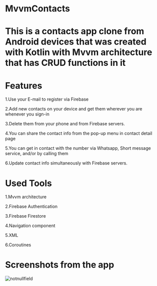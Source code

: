 # MvvmContacts

# This is a contacts app clone from Android devices that was created with Kotlin with Mvvm architecture that has CRUD functions in it

# **Features**

1.Use your E-mail to register via Firebase

2.Add new contacts on your device and get them wherever you are whenever you  sign-in

3.Delete them from your phone and from Firebase servers.

4.You can share the contact info from the pop-up menu in contact detail page

5.You can get in contact with the number via Whatsapp, Short message service, and/or by calling them

6.Update contact info simultaneously with Firebase servers.


# **Used Tools**

1.Mvvm architecture

2.Firebase Authentication

3.Firebase Firestore

4.Navigation component

5.XML

6.Coroutines

# **Screenshots from the app**

![notnullfield](https://github.com/UgursalOzanARIK/MvvmContacts/assets/31523135/efe74060-5bde-4b4a-9f2e-d77bd35d0e54)
